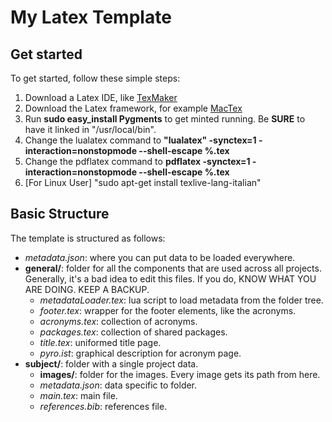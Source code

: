 # My Latex Template

## Get started
To get started, follow these simple steps:

1. Download a Latex IDE, like [TexMaker](http://www.xm1math.net/texmaker/)
2. Download the Latex framework, for example [MacTex](http://www.tug.org/mactex/mactex-download.html)
3. Run **sudo easy_install Pygments** to get minted running. Be **SURE** to have it linked in "/usr/local/bin".
3. Change the lualatex command to **"lualatex" -synctex=1 -interaction=nonstopmode --shell-escape %.tex**
4. Change the pdflatex command to **pdflatex -synctex=1 -interaction=nonstopmode --shell-escape %.tex**
5. [For Linux User] "sudo apt-get install texlive-lang-italian"

## Basic Structure
The template is structured as follows:

- *metadata.json*: where you can put data to be loaded everywhere.
- **general/**: folder for all the components that are used across all projects. Generally, it's a bad idea to edit this files. If you do, KNOW WHAT YOU ARE DOING. KEEP A BACKUP.
    + *metadataLoader.tex*: lua script to load metadata from the folder tree.
    + *footer.tex*: wrapper for the footer elements, like the acronyms.
    + *acronyms.tex*: collection of acronyms.
    + *packages.tex*: collection of shared packages.
    + *title.tex*: uniformed title page.
    + *pyro.ist*: graphical description for acronym page.
- **subject/**: folder with a single project data.
    + **images/**: folder for the images. Every image gets its path from here.
    + *metadata.json*: data specific to folder.
    + *main.tex*: main file.
    + *references.bib*: references file.
